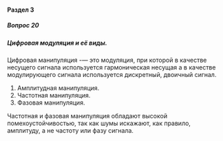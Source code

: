 #### Раздел 3

##### Вопрос 20

##### Цифровая модуляция и её виды.

Цифровая манипуляция -— это модуляция, при которой в качестве несущего сигнала используется гармоническая несущая а в качестве модулирующего сигнала используется дискретный, двоичный сигнал.

1. Амплитудная манипуляция.
2. Частотная манипуляция.
3. Фазовая манипуляция.

Частотная и фазовая манипуляция обладают высокой помехоустойчивостью, так как шумы искажают, как правило, амплитуду, а не частоту или фазу сигнала.
